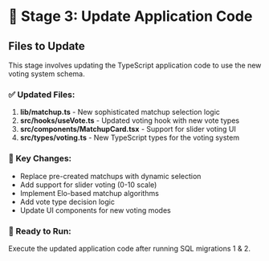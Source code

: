 # 🔄 Stage 3: Update Application Code

## Files to Update

This stage involves updating the TypeScript application code to use the new voting system schema.

### ✅ Updated Files:

1. **lib/matchup.ts** - New sophisticated matchup selection logic
2. **src/hooks/useVote.ts** - Updated voting hook with new vote types
3. **src/components/MatchupCard.tsx** - Support for slider voting UI
4. **src/types/voting.ts** - New TypeScript types for the voting system

### 🔧 Key Changes:

- Replace pre-created matchups with dynamic selection
- Add support for slider voting (0-10 scale)
- Implement Elo-based matchup algorithms  
- Add vote type decision logic
- Update UI components for new voting modes

### 🚀 Ready to Run:

Execute the updated application code after running SQL migrations 1 & 2.